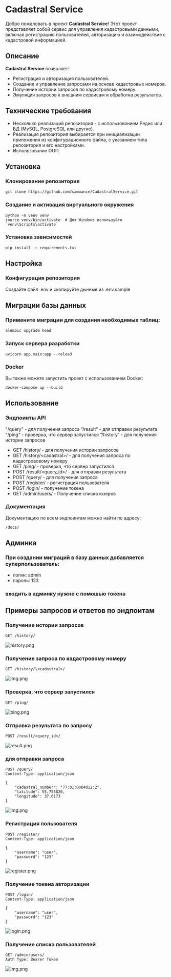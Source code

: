 # Cadastral Service

Добро пожаловать в проект **Cadastral Service**! Этот проект представляет собой сервис для управления кадастровыми данными, включая регистрацию пользователей, авторизацию и взаимодействие с кадастровой информацией.

## Описание

**Cadastral Service** позволяет:

- Регистрация и авторизация пользователей.
- Создание и управление запросами на основе кадастровых номеров.
- Получение истории запросов по кадастровому номеру.
- Эмуляция запросов к внешним сервисам и обработка результатов.

## Технические требования

- Несколько реализаций репозитория - с использованием Редис или БД (MySQL, PostgreSQL или другие). 
- Реализация репозитория выбирается при инициализации приложения из конфигурационного файла, с указанием типа репозитория и его настройками.
- Использование ООП.

## Установка

### Клонирование репозитория

```
git clone https://github.com/samwance/CadastralService.git
```

### Создание и активация виртуального окружения
```
python -m venv venv
source venv/bin/activate  # Для Windows используйте `venv\Scripts\activate`
```
### Установка зависимостей

```
pip install -r requirements.txt
```

## Настройка
### Конфигурация репозитория
Создайте файл .env и скопируйте дынные из .env.sample

## Миграции базы данных
### Примените миграции для создания необходимых таблиц:


```
alembic upgrade head
```

### Запуск сервера разработки
```
uvicorn app.main:app --reload
```

### Docker
Вы также можете запустить проект с использованием Docker:


```
docker-compose up --build

```
## Использование
### Эндпоинты API
"/query" - для получения запроса
“/result" - для отправки результата
"/ping" - проверка, что  сервер запустился
“/history” - для получения истории запросов

- GET /history/ - для получения истории запросов
- GET /history/\<cadastral>/ - для получения запроса по кадастрововому номеру
- GET /ping/ - проверка, что  сервер запустился
- POST /result/\<query_id>/ - для отправки результата
- POST /query/ - для получения запроса
- POST /register/ - регистрация пользователя
- POST /login/ - получение токена
- GET /admin/users/ - Получение списка юзеров 
### Документация
Документацию по всем эндпоинтам можно найти по адресу:
```
/docs/
```

## Админка

### При создании миграций в базу данных добавляется суперпользователь:

- логин: admin
- пароль: 123
### входить в админку нужно с помошью токена
## Примеры запросов и ответов по эндпоитам
### Получение истории запросов
```
GET /history/
```
![history.png](media/history.png)

### Получение запроса по кадастровому номеру
```
GET /history/\<cadastral>/
```
![img.png](media/history_by_cad.png)

### Проверка, что сервер запустился
```
GET /ping/
```
![ping.png](media/ping.png)
### Отправка результата по запросу
```
POST /result/<query_id>/
```
![result.png](media/result.png)
### для отправки запроса
```
POST /query/
Content-Type: application/json

{
    "cadastral_number": "77:01:0004012:2",
    "latitude": 55.755826,
    "longitude": 37.6173
}
```
![img.png](media/query.png)
### Регистрация пользователя
```
POST /register/
Content-Type: application/json

{
    "username": "user",
    "password": "123"
}
```
![register.png](media/register.png)
### Получение токена авторизации
```
POST /login/
Content-Type: application/json

{
    "username": "user",
    "password": "123"
}
```
![login.png](media/login.png)
### Получение списка пользователей
```
GET /admin/users/
Auth Type: Bearer Token
```
![img.png](media/admin_users.png)